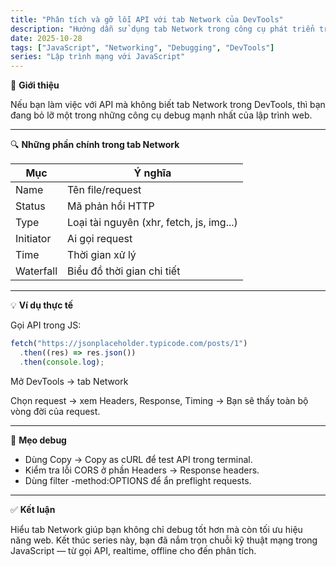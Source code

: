 ```yaml
---
title: "Phân tích và gỡ lỗi API với tab Network của DevTools"
description: "Hướng dẫn sử dụng tab Network trong công cụ phát triển trình duyệt để kiểm tra, phân tích và tối ưu các request API."
date: 2025-10-28
tags: ["JavaScript", "Networking", "Debugging", "DevTools"]
series: "Lập trình mạng với JavaScript"
---
```


🧠 **Giới thiệu**

Nếu bạn làm việc với API mà không biết tab Network trong DevTools,
thì bạn đang bỏ lỡ một trong những công cụ debug mạnh nhất của lập trình web.

---

🔍 **Những phần chính trong tab Network**

| Mục       | Ý nghĩa                                  |
| --------- | ---------------------------------------- |
| Name      | Tên file/request                         |
| Status    | Mã phản hồi HTTP                         |
| Type      | Loại tài nguyên (xhr, fetch, js, img...) |
| Initiator | Ai gọi request                           |
| Time      | Thời gian xử lý                          |
| Waterfall | Biểu đồ thời gian chi tiết               |

---

💡 **Ví dụ thực tế**

Gọi API trong JS:

```javascript
fetch("https://jsonplaceholder.typicode.com/posts/1")
  .then((res) => res.json())
  .then(console.log);
```

Mở DevTools → tab Network

Chọn request → xem Headers, Response, Timing
→ Bạn sẽ thấy toàn bộ vòng đời của request.

---

🧩 **Mẹo debug**

- Dùng Copy → Copy as cURL để test API trong terminal.
- Kiểm tra lỗi CORS ở phần Headers → Response headers.
- Dùng filter -method:OPTIONS để ẩn preflight requests.

---

✅ **Kết luận**

Hiểu tab Network giúp bạn không chỉ debug tốt hơn mà còn tối ưu hiệu năng web.
Kết thúc series này, bạn đã nắm trọn chuỗi kỹ thuật mạng trong JavaScript — từ gọi API, realtime, offline cho đến phân tích.
